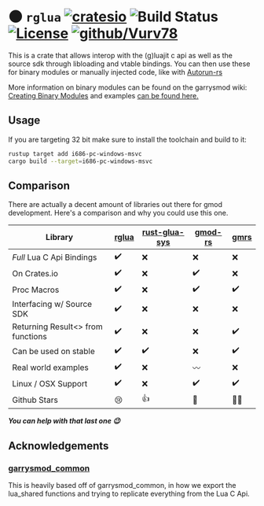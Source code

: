 # 🌑 ``rglua`` [![cratesio](https://img.shields.io/crates/v/rglua.svg)](https://crates.io/crates/rglua) ![Build Status](https://github.com/Vurv78/rglua/actions/workflows/ci.yml/badge.svg) [![License](https://img.shields.io/github/license/Vurv78/rglua?color=red)](https://opensource.org/licenses/Apache-2.0) [![github/Vurv78](https://img.shields.io/discord/824727565948157963?label=Discord&logo=discord&logoColor=ffffff&labelColor=7289DA&color=2c2f33)](https://discord.gg/epJFC6cNsw)

This is a crate that allows interop with the (g)luajit c api as well as the source sdk through libloading and vtable bindings.
You can then use these for binary modules or manually injected code, like with [Autorun-rs](https://github.com/Vurv78/Autorun-rs)

More information on binary modules can be found on the garrysmod wiki: [Creating Binary Modules](https://wiki.facepunch.com/gmod/Creating_Binary_Modules) and examples [can be found here.](https://github.com/Vurv78/rglua/tree/master/examples)
## Usage
If you are targeting 32 bit make sure to install the toolchain and build to it:
```bash
rustup target add i686-pc-windows-msvc
cargo build --target=i686-pc-windows-msvc
```

## Comparison
There are actually a decent amount of libraries out there for gmod development.
Here's a comparison and why you could use this one.

[rglua]: https://crates.io/crates/rglua
[rust-glua-sys]: https://github.com/SpiralP/rust-glua-sys
[gmod-rs]: https://crates.io/crates/gmod
[gmrs]: https://github.com/diogo464/gmrs

| Library                           | [rglua] | [rust-glua-sys] | [gmod-rs]   | [gmrs] |
|-----------------------------------|---------|-----------------|-------------|--------|
| *Full* Lua C Api Bindings         | ✔️     | ❌              | ❌         | ❌    |
| On Crates.io                      | ✔️     | ❌              | ✔️         | ❌    |
| Proc Macros                       | ✔️     | ❌              | ✔️         | ✔️    |
| Interfacing w/  Source SDK        | ✔️     | ❌              | ❌         | ❌    |
| Returning Result<> from functions | ✔️	 | ❌              | ❌         | ✔️    |
| Can be used on stable             | ✔️     | ✔️              | ❌         | ✔️    |
| Real world examples               | ✔️     | ❌              | 〰️         | ❌    |
| Linux / OSX Support               | ✔️     | ❌              | ✔️         | ✔️    |
| Github Stars                      | 😢     | 👍              | 👑         | 🤷‍♂️    |

__*You can help with that last one 😉*__

## Acknowledgements
### [garrysmod_common](https://github.com/danielga/garrysmod_common)
This is heavily based off of garrysmod_common, in how we export the lua_shared functions and trying to replicate everything from the Lua C Api.